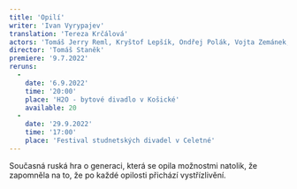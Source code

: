 ```yaml
---
title: 'Opilí'
writer: 'Ivan Vyrypajev'
translation: 'Tereza Krčálová'
actors: 'Tomáš Jerry Reml, Kryštof Lepšík, Ondřej Polák, Vojta Zemánek, Klára Fittnerová, Tereza Střihavková/Barbora Waschingerová, Klára Vaňkátová, Ondřej Kulhavý a Václav Šamárek'
director: 'Tomáš Staněk'
premiere: '9.7.2022'
reruns:
  -
    date: '6.9.2022'
    time: '20:00'
    place: 'H2O - bytové divadlo v Košické'
    available: 20
  -  
    date: '29.9.2022'
    time: '17:00'
    place: 'Festival studnetských divadel v Celetné'
---    
```

Současná ruská hra o generaci, která se opila možnostmi natolik, že zapomněla na to, že po každé opilosti přichází vystřízlivění.
